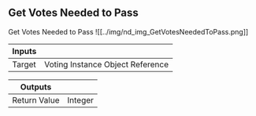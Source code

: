 ## Get Votes Needed to Pass
Get Votes Needed to Pass
![[../img/nd_img_GetVotesNeededToPass.png]]

|Inputs||
|--|--|
| Target | Voting Instance Object Reference |

|Outputs||
|--|--|
| Return Value | Integer |
